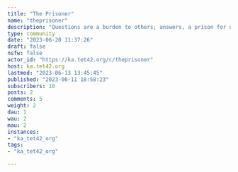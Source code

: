 ```yaml
---
title: "The Prisoner" 
name: "theprisoner"
description: "Questions are a burden to others; answers, a prison for oneself.Watch all episodes online for free at [https://www.shoutfactorytv.com/series/the-prisoner](https://www.shoutfactorytv.com/series/the-prisoner)"
type: community
date: "2023-06-20 11:37:26"
draft: false
nsfw: false
actor_id: "https://ka.tet42.org/c/theprisoner"
host: ka.tet42.org
lastmod: "2023-06-13 13:45:45"
published: "2023-06-11 18:58:23"
subscribers: 10
posts: 2
comments: 5
weight: 2
dau: 1
wau: 2
mau: 2
instances:
- "ka_tet42_org"
tags: 
- "ka_tet42_org"

---
```

